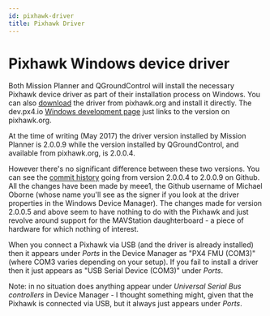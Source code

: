 ```yaml
---
id: pixhawk-driver
title: Pixhawk Driver
---
```


Pixhawk Windows device driver
=============================

Both Mission Planner and QGroundControl will install the necessary Pixhawk device driver as part of their installation process on Windows. You can also [download](https://pixhawk.org/firmware/downloads) the driver from pixhawk.org and install it directly. The dev.px4.io [Windows development page](https://dev.px4.io/en/setup/dev_env_windows.html) just links to the version on pixhawk.org.

At the time of writing (May 2017) the driver version installed by Mission Planner is 2.0.0.9 while the version installed by QGroundControl, and available from pixhawk.org, is 2.0.0.4.

However there's no significant difference between these two versions. You can see the [commit history](https://github.com/ArduPilot/MissionPlanner/commits/master/Drivers/px4fmu.inf) going from version 2.0.0.4 to 2.0.0.9 on Github. All the changes have been made by meee1, the Github username of Michael Oborne (whose name you'll see as the signer if you look at the driver properties in the Windows Device Manager). The changes made for version 2.0.0.5 and above seem to have nothing to do with the Pixhawk and just revolve around support for the MAVStation daughterboard - a piece of hardware for which nothing of interest.

When you connect a Pixhawk via USB (and the driver is already installed) then it appears under _Ports_ in the Device Manager as "PX4 FMU (COM3)" (where COM3 varies depending on your setup). If you fail to install a driver then it just appears as "USB Serial Device (COM3)" under _Ports_.

Note: in no situation does anything appear under _Universal Serial Bus controllers_ in Device Manager - I thought something might, given that the Pixhawk is connected via USB, but it always just appears under _Ports_.
